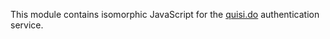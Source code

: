 This module contains isomorphic JavaScript for the [quisi.do](https://quisi.do/)
authentication service.
